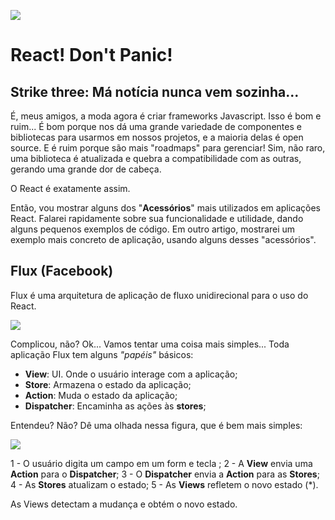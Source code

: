 ![](../react.png)
# React! Don't Panic!

## Strike three: Má notícia nunca vem sozinha...

É, meus amigos, a moda agora é criar frameworks Javascript. Isso é bom e ruim... É bom porque nos dá uma grande variedade de componentes e bibliotecas para usarmos em nossos projetos, e a maioria delas é open source. E é ruim porque são mais "roadmaps" para gerenciar! Sim, não raro, uma biblioteca é atualizada e quebra a compatibilidade com as outras, gerando uma grande dor de cabeça.

O React é exatamente assim. 

Então, vou mostrar alguns dos "**Acessórios**" mais utilizados em aplicações React. Falarei rapidamente sobre sua funcionalidade e utilidade, dando alguns pequenos exemplos de código. Em outro artigo, mostrarei um exemplo mais concreto de aplicação, usando alguns desses "acessórios".

## Flux (Facebook)

Flux é uma arquitetura de aplicação de fluxo unidirecional para o uso do React.

![](./flux-diagram-white-background.png)

Complicou, não? Ok... Vamos tentar uma coisa mais simples... Toda aplicação Flux tem alguns *"papéis"* básicos: 
- **View**: UI. Onde o usuário interage com a aplicação;
- **Store**: Armazena o estado da aplicação;
- **Action**: Muda o estado da aplicação;
- **Dispatcher**: Encaminha as ações às **stores**;

Entendeu? Não? Dê uma olhada nessa figura, que é bem mais simples: 

![](./flux-simple-f8-diagram-with-client-action-1300w.png)

1 - O usuário digita um campo em um form e tecla <ENTER>;
2 - A **View** envia uma **Action** para o **Dispatcher**;
3 - O **Dispatcher** envia a **Action** para as **Stores**;
4 - As **Stores** atualizam o estado;
5 - As **Views** refletem o novo estado (*).

As Views detectam a mudança e obtém o novo estado. 


